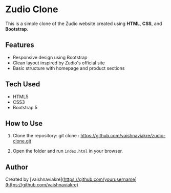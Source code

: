 # Zudio Clone

This is a simple clone of the Zudio website created using **HTML**, **CSS**, and **Bootstrap**.

## Features

- Responsive design using Bootstrap
- Clean layout inspired by Zudio's official site
- Basic structure with homepage and product sections

## Tech Used

- HTML5
- CSS3
- Bootstrap 5

## How to Use

1. Clone the repository:
git clone : https://github.com/vaishnaviakre/zudio-clone.git

2. Open the folder and run `index.html` in your browser.

## Author

Created by [vaishnaviakre](https://github.com/yourusername](https://github.com/vaishnaviakre)
